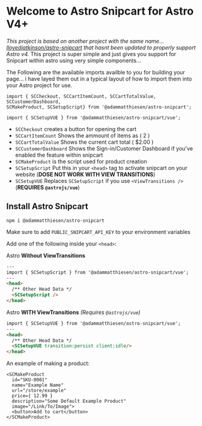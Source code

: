 # Welcome to Astro Snipcart for Astro V4+

*This project is based on another project with the same name... [lloyedjatkinson/astro-snipcart](https://github.com/lloydjatkinson/astro-snipcart) that hasnt been updated to properly support Astro v4.*  This project is super simple and just gives you support for Snipcart within astro using very simple components...

The Following are the available imports availble to you for building your page... i have layed them out in a typical layout of how to import them into your Astro project for use.

```
import { SCCheckout, SCCartItemCount, SCCartTotalValue, SCCustomerDashboard,
SCMakeProduct, SCSetupScript} from '@adammatthiesen/astro-snipcart';

import { SCSetupVUE } from '@adammatthiesen/astro-snipcart/vue';
```

- ```SCCheckout``` creates a button for opening the cart
- ```SCCartItemCount``` Shows the ammount of items as ( 2 )
- ```SCCartTotalValue``` Shows the current cart total ( $2.00 )
- ```SCCustomerDashboard``` Shows the Sign-in/Customer Dashboard if you've enabled the feature within snipcart
- ```SCMakeProduct``` is the script used for product creation
- ```SCSetupScript``` Put this in your `<head>` tag to activate snipcart on your website (**DOSE NOT WORK WITH VIEW TRANSITIONS**)
- ```SCSetupVUE``` Replaces `SCSetupScript` if you use `<ViewTransitions />` (**REQUIRES `@astrojs/vue`**)

## Install Astro Snipcart

```
npm i @adammatthiesen/astro-snipcart
```

Make sure to add ```PUBLIC_SNIPCART_API_KEY``` to your environment variables

Add one of the following inside your `<head>`:

Astro **Without ViewTransitions**
```html
---
import { SCSetupScript } from '@adammatthiesen/astro-snipcart/vue';
---
<head>
  /** Other Head Data */
  <SCSetupScript />
</head>
```

Astro **WITH ViewTransitions** *(Requires `@astrojs/vue`)*
```html
import { SCSetupVUE } from '@adammatthiesen/astro-snipcart/vue';
---
<head>
  /** Other Head Data */
  <SCSetupVUE transition:persist client:idle/>
</head>

```

An example of making a product:

```
<SCMakeProduct
  id="SKU-0001" 
  name="Example Name"
  url="/store/example"
  price={ 12.99 }
  description="Some Default Example Product" 
  image="/Link/To/Image">
  <button>Add to cart</button>
</SCMakeProduct>
```
